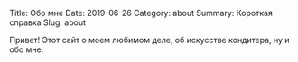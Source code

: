 Title: Обо мне
Date: 2019-06-26
Category: about
Summary: Короткая справка 
Slug: about

Привет!
Этот сайт о моем любимом деле, об искусстве кондитера, ну и обо мне.